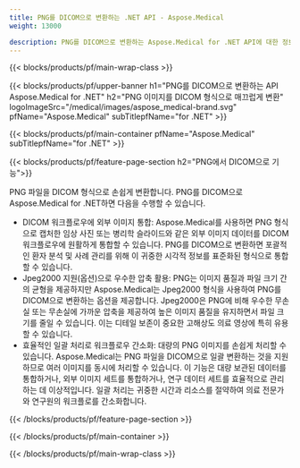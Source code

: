 ```yaml
---
title: PNG를 DICOM으로 변환하는 .NET API - Aspose.Medical
weight: 13000

description: PNG를 DICOM으로 변환하는 Aspose.Medical for .NET API에 대한 정보
---
```


{{< blocks/products/pf/main-wrap-class >}}

{{< blocks/products/pf/upper-banner h1="PNG를 DICOM으로 변환하는 API Aspose.Medical for .NET" h2="PNG 이미지를 DICOM 형식으로 매끄럽게 변환" logoImageSrc="/medical/images/aspose_medical-brand.svg" pfName="Aspose.Medical" subTitlepfName="for .NET" >}}

{{< blocks/products/pf/main-container pfName="Aspose.Medical" subTitlepfName="for .NET" >}}

{{< blocks/products/pf/feature-page-section h2="PNG에서 DICOM으로 기능">}}

<p>PNG 파일을 DICOM 형식으로 손쉽게 변환합니다. PNG를 DICOM으로 Aspose.Medical for .NET하면 다음을 수행할 수 있습니다.</p>

<ul>
<li>DICOM 워크플로우에 외부 이미지 통합: Aspose.Medical를 사용하면 PNG 형식으로 캡처한 임상 사진 또는 병리학 슬라이드와 같은 외부 이미지 데이터를 DICOM 워크플로우에 원활하게 통합할 수 있습니다. PNG를 DICOM으로 변환하면 포괄적인 환자 분석 및 사례 관리를 위해 이 귀중한 시각적 정보를 표준화된 형식으로 통합할 수 있습니다.</li>
<li>Jpeg2000 지원(옵션)으로 우수한 압축 활용: PNG는 이미지 품질과 파일 크기 간의 균형을 제공하지만 Aspose.Medical는 Jpeg2000 형식을 사용하여 PNG를 DICOM으로 변환하는 옵션을 제공합니다. Jpeg2000은 PNG에 비해 우수한 무손실 또는 무손실에 가까운 압축을 제공하여 높은 이미지 품질을 유지하면서 파일 크기를 줄일 수 있습니다. 이는 디테일 보존이 중요한 고해상도 의료 영상에 특히 유용할 수 있습니다.</li>
<li>효율적인 일괄 처리로 워크플로우 간소화: 대량의 PNG 이미지를 손쉽게 처리할 수 있습니다. Aspose.Medical는 PNG 파일을 DICOM으로 일괄 변환하는 것을 지원하므로 여러 이미지를 동시에 처리할 수 있습니다. 이 기능은 대량 보관된 데이터를 통합하거나, 외부 이미지 세트를 통합하거나, 연구 데이터 세트를 효율적으로 관리하는 데 이상적입니다. 일괄 처리는 귀중한 시간과 리소스를 절약하여 의료 전문가와 연구원의 워크플로를 간소화합니다.</li>
</ul>

{{< /blocks/products/pf/feature-page-section >}}

{{< /blocks/products/pf/main-container >}}

{{< /blocks/products/pf/main-wrap-class >}}